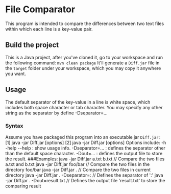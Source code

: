 # File Comparator
This program is intended to compare the differences between two text files within which each line is a key-value pair.
## Build the project
This is a Java project, after you've cloned it, go to your workspace and run the following command:
`mvn clean package`
It'll generate a `Diff.jar` file in the `target` folder under your workspace, which you may copy it anywhere you want.
## Usage
The default separator of the key-value in a line is white space, which includes both space character or tab character. You may specify any other string as the separator by define -Dseparator=...
### Syntax
Assume you have packaged this program into an executable jar `Diff.jar`:
[1] java -jar Diff.jar [options] <file1> <file2>
[2] java -jar Diff.jar [options] <directory>
Options include:
-h -help --help	: show usage info.
-Dseparator=...	: defines the separator other than the default space character.
-Dout=...	: defines the output file to store the result.
###Examples:
java -jar Diff.jar a.txt b.txt 	// Compare the two files a.txt and b.txt
java -jar Diff.jar foo/bar 	// Compare the two files in the directory foo/bar
java -jar Diff.jar . 		// Compare the two files in current directory
java -jar Diff.jar . -Dseparator=: 	// Defines the separator of ':'
java -jar Diff.jar . -Dout=result.txt 	// Defines the output file 'result.txt' to store the comparing result


